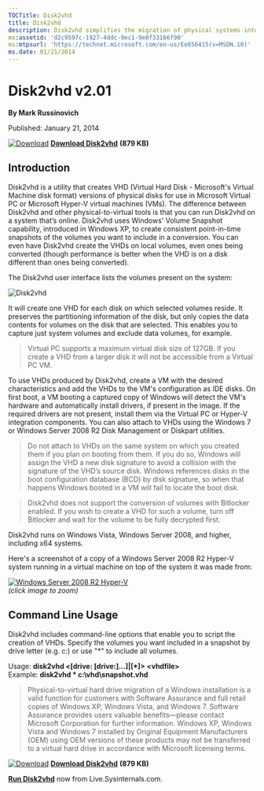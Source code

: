 ```yaml
--- 
TOCTitle: Disk2vhd
title: Disk2vhd
description: Disk2vhd simplifies the migration of physical systems into virtual machines.
ms:assetid: 'd2c9597c-1927-4ddc-9ec1-9e0f33166f90'
ms:mtpsurl: 'https://technet.microsoft.com/en-us/Ee656415(v=MSDN.10)'
ms.date: 01/21/2014
---
```


Disk2vhd v2.01
==============

**By Mark Russinovich**

Published: January 21, 2014

[![Download](/media/landing/sysinternals/download_sm.png)](https://download.sysinternals.com/files/Disk2vhd.zip) [**Download Disk2vhd**](https://download.sysinternals.com/files/Disk2vhd.zip) **(879 KB)**


## Introduction

Disk2vhd is a utility that creates VHD (Virtual Hard Disk - Microsoft's
Virtual Machine disk format) versions of physical disks for use in
Microsoft Virtual PC or Microsoft Hyper-V virtual machines (VMs). The
difference between Disk2vhd and other physical-to-virtual tools is that
you can run Disk2vhd on a system that’s online. Disk2vhd uses Windows'
Volume Snapshot capability, introduced in Windows XP, to create
consistent point-in-time snapshots of the volumes you want to include in
a conversion. You can even have Disk2vhd create the VHDs on local
volumes, even ones being converted (though performance is better when
the VHD is on a disk different than ones being converted).

The Disk2vhd user interface lists the volumes present on the system:

![Disk2vhd](/media/landing/sysinternals/20131218_Disk2vhd_v2.0.png "Disk2vhd")

It will create one VHD for each disk on which selected volumes reside.
It preserves the partitioning information of the disk, but only copies
the data contents for volumes on the disk that are selected. This
enables you to capture just system volumes and exclude data volumes, for
example.

> Virtual PC supports a maximum virtual disk size of 127GB. If
> you create a VHD from a larger disk it will not be accessible from a
> Virtual PC VM.

To use VHDs produced by Disk2vhd, create a VM with the desired
characteristics and add the VHDs to the VM's configuration as IDE disks.
On first boot, a VM booting a captured copy of Windows will detect the
VM's hardware and automatically install drivers, if present in the
image. If the required drivers are not present, install them via the
Virtual PC or Hyper-V integration components. You can also attach to
VHDs using the Windows 7 or Windows Server 2008 R2 Disk Management or
Diskpart utilities.

> Do not attach to VHDs on the same system on which you created
> them if you plan on booting from them. If you do so, Windows will
> assign the VHD a new disk signature to avoid a collision with the
> signature of the VHD’s source disk. Windows references disks in the
> boot configuration database (BCD) by disk signature, so when that
> happens Windows booted in a VM will fail to locate the boot disk.

> Disk2vhd does not support the conversion of volumes with Bitlocker enabled. If you wish to create a VHD for such a volume, turn off Bitlocker and wait for the volume to be fully decrypted first. 


Disk2vhd runs on Windows Vista, Windows Server 2008, and higher,
including x64 systems.

Here's a screenshot of a copy of a Windows Server 2008 R2 Hyper-V system
running in a virtual machine on top of the system it was made from:

[![Windows Server 2008 R2 Hyper-V](/media/landing/sysinternals/Disk2vhd_02_sm.png)](/media/landing/sysinternals/disk2vhd_02.jpg)  
*(click image to zoom)*

## Command Line Usage

Disk2vhd includes command-line options that enable you to script the
creation of VHDs. Specify the volumes you want included in a snapshot by
drive letter (e.g. c:) or use "\*" to include all volumes.

Usage: **disk2vhd &lt;\[drive: \[drive:\]...\]|\[\*\]&gt;
&lt;vhdfile&gt;**  
Example: **disk2vhd \* c:\\vhd\\snapshot.vhd**

> Physical-to-virtual hard drive migration of a Windows
> installation is a valid function for customers with Software Assurance
> and full retail copies of Windows XP, Windows Vista, and Windows 7.
> Software Assurance provides users valuable benefits—please contact
> Microsoft Corporation for further information. Windows XP, Windows
> Vista and Windows 7 installed by Original Equipment Manufacturers
> (OEM) using OEM versions of these products may not be transferred to a
> virtual hard drive in accordance with Microsoft licensing terms.

[![Download](/media/landing/sysinternals/download_sm.png)](https://download.sysinternals.com/files/Disk2vhd.zip) [**Download Disk2vhd**](https://download.sysinternals.com/files/Disk2vhd.zip) **(879 KB)**

[**Run Disk2vhd**](https://live.sysinternals.com/Disk2vhd.exe) now from Live.Sysinternals.com.

